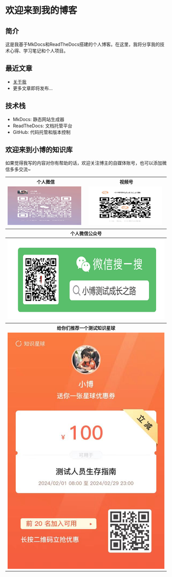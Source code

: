 # 欢迎来到我的博客

## 简介

这是我基于MkDocs和ReadTheDocs搭建的个人博客。在这里，我将分享我的技术心得、学习笔记和个人项目。

## 最近文章

- [关于我](about.md)
- 更多文章即将发布...

## 技术栈

- MkDocs: 静态网站生成器
- ReadTheDocs: 文档托管平台
- GitHub: 代码托管和版本控制


## 欢迎来到小博的知识库

 
如果觉得我写的内容对你有帮助的话，欢迎关注博主的自媒体账号，也可以添加微信多多交流~  
<table>
    <tr>
        <th rowspan="1">
            个人微信
        </th>
        <th colspan="1">
            视频号
        </th>
    </tr>
    <tr>
        <td>
            <img src="./images/个人微信.jpg" alt="示例图片" width="230" height="120">
        </td>
        <td>
            <img src="./images/微信视频号.jpg" alt="示例图片" width="230" height="120">
        </td>
    </tr>
    <tr>
        <td colspan="2">
        </td>
    </tr>
    <tr>
        <th colspan="2">
            个人微信公众号
        </th>
    </tr>
    <tr>
        <th colspan="2">
            <img src="./images/微信公众号搜一搜.jpg" alt="示例图片" width="500" height="250">
        </th>
    </tr>
    <tr>
        <tr>
            <td colspan="2">
            </td>
        </tr>
        <th colspan="2">
            给你们推荐一个测试知识星球
        </th>
    </tr>
    <tr>
        <td colspan="2">
            <img src="./images/知识星球优惠券.jpg" alt="示例图片">
        </td>
    </tr>
</table>